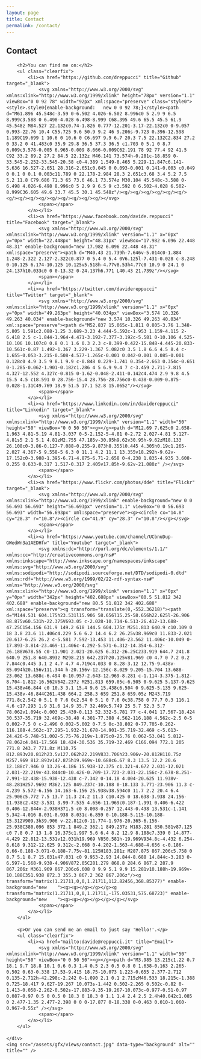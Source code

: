 ```yaml
---
layout: page
title: Contact
permalink: /contact/
---
```

<section class="page-view contact-view">
	<div class="content">
		<h1>Contact</h1>

		<h2>You can find me on:</h2>
		<ul class="clearfix">
			<li><a href="https://github.com/dreppucci" title="Github" target="_blank">
				<svg xmlns="http://www.w3.org/2000/svg" xmlns:xlink="http://www.w3.org/1999/xlink" height="78px" version="1.1" viewBox="0 0 92 78" width="92px" xml:space="preserve" class="style0"><style>.style0{enable-background:	new 0 0 92 78;}</style><path d="M61.896 45.548c-3.59 0-6.502 4.026-6.502 8.996c0 5 2.9 9 6.5 8.999c3.588 0 6.498-4.028 6.498-8.999 C68.395 49.6 65.5 45.5 61.9 45.548z M84.527 22.132c0.74-1.826 0.777-12.201-3.17-22.132c0 0-9.057 0.993-22.76 10.4 C55.725 9.6 50.9 9.2 46 9.206s-9.723 0.396-12.598 1.189C19.699 1 10.6 0 10.6 0 C6.697 9.9 6.7 20.3 7.5 22.132C2.834 27.2 0 33.2 0 41.483c0 35.9 29.8 36.5 37.3 36.5 c1.703 0 5.1 0 8.7 0.009c3.578-0.005 6.965-0.009 8.666-0.009C62.191 78 92 77.4 92 41.5 C92 33.2 89.2 27.2 84.5 22.132z M46.141 73.574h-0.281c-18.859 0-33.545-2.252-33.545-20.58 c0-4.389 1.549-8.465 5.229-11.847c6.141-5.636 16.527-2.651 28.316-2.651c0.045 0 0.093-0.001 0.141-0.003 c0.049 0 0.1 0 0.1 0.003c11.789 0 22.178-2.984 28.3 2.651c3.68 3.4 5.2 7.5 5.2 11.8 C79.686 71.3 65 73.6 46.1 73.574z M30.104 45.548c-3.588 0-6.498 4.026-6.498 8.996c0 5 2.9 9 6.5 9 c3.592 0 6.502-4.028 6.502-8.999C36.605 49.6 33.7 45.5 30.1 45.548z"/><g/><g/><g/><g/><g/><g/><g/><g/><g/><g/><g/><g/><g/><g/><g/></svg>
				<span></span>
			</a></li>
			<li><a href="https://www.facebook.com/davide.reppucci" title="Facebook" target="_blank">
				<svg xmlns="http://www.w3.org/2000/svg" xmlns:xlink="http://www.w3.org/1999/xlink" version="1.1" x="0px" y="0px" width="22.448px" height="48.31px" viewBox="17.982 6.096 22.448 48.31" enable-background="new 17.982 6.096 22.448 48.31" xml:space="preserve"><path d="M40.43 21.739h-7.646v-5.014c0-1.884 1.248-2.322 2.127-2.322c0.877 0 5.4 0 5.4 0V6.125l-7.431-0.028 c-8.248 0-10.125 6.174-10.125 10.125v5.518h-4.77v8.53h4.77c0 10.9 0 24.1 0 24.137h10.033c0 0 0-13.32 0-24.137h6.771 L40.43 21.739z"/></svg>
				<span></span>
			</a></li>
			<li><a href="https://twitter.com/davidereppucci" title="Twitter" target="_blank">
				<svg xmlns="http://www.w3.org/2000/svg" xmlns:xlink="http://www.w3.org/1999/xlink" version="1.1" x="0px" y="0px" width="49.263px" height="40.034px" viewBox="3.574 10.326 49.263 40.034" enable-background="new 3.574 10.326 49.263 40.034" xml:space="preserve"><path d="M52.837 15.065c-1.811 0.805-3.76 1.348-5.805 1.591c2.088-1.25 3.689-3.23 4.444-5.592c-1.953 1.159-4.115 2-6.418 2.5 c-1.844-1.964-4.471-3.192-7.377-3.192c-5.581 0-10.106 4.525-10.106 10.107c0 0.8 0.1 1.6 0.3 2.3 c-8.399-0.422-15.848-4.445-20.833-10.561c-0.87 1.492-1.367 3.229-1.367 5.082c0 3.5 1.8 6.6 4.5 8.4 c-1.655-0.053-3.215-0.508-4.577-1.265c-0.001 0.042-0.001 0.085-0.001 0.128c0 4.9 3.5 9 8.1 9.9 c-0.848 0.229-1.741 0.354-2.663 0.354c-0.651 0-1.285-0.062-1.901-0.182c1.286 4 5 6.9 9.4 7 c-3.459 2.711-7.815 4.327-12.552 4.327c-0.815 0-1.62-0.048-2.411-0.142c4.474 2.9 9.8 4.5 15.5 4.5 c18.591 0 28.756-15.4 28.756-28.756c0-0.438-0.009-0.875-0.028-1.31C49.769 18.9 51.5 17.1 52.8 15.065z"/></svg>
				<span></span>
			</a></li>
			<li><a href="https://www.linkedin.com/in/davidereppucci" title="Linkedin" target="_blank">
				<svg xmlns="http://www.w3.org/2000/svg" xmlns:xlink="http://www.w3.org/1999/xlink" version="1.1" width="50" height="50" viewBox="0 0 50 50"><g></g><path d="M12.69 7.625c0 2.658-1.963 4.81-5.19 4.81-3.037 0-5-2.152-5-4.81 0-2.72 2.027-4.81 5.127-4.81s5 2.1 5.1 4.81zM2.755 47.185v-30.95h9.62v30.95h-9.62zM18.133 26.108c0-3.86-0.127-7.088-0.255-9.873h8.355l0.445 4.305h0.19c1.265-2.027 4.367-5 9.558-5 6.3 0 11.1 4.2 11.1 13.355v18.292h-9.62v-17.152c0-3.988-1.395-6.71-4.875-6.71-2.658 0-4.238 1.835-4.935 3.608-0.255 0.633-0.317 1.517-0.317 2.405v17.85h-9.62v-21.080z" /></svg>
				<span></span>
			</a></li>
			<li><a href="https://www.flickr.com/photos/dde" title="Flickr" target="_blank">
				<svg xmlns="http://www.w3.org/2000/svg" xmlns:xlink="http://www.w3.org/1999/xlink" enable-background="new 0 0 56.693 56.693" height="56.693px" version="1.1" viewBox="0 0 56.693 56.693" width="56.693px" xml:space="preserve"><g><circle cx="14.8" cy="28.3" r="10.8"/><circle cx="41.9" cy="28.3" r="10.8"/></g></svg>
				<span></span>
			</a></li>
			<li><a href="https://www.youtube.com/channel/UCbnuDup-GWedWn3a1AEDHfw" title="Youtube" target="_blank">
				<svg xmlns:dc="http://purl.org/dc/elements/1.1/" xmlns:cc="http://creativecommons.org/ns#" xmlns:inkscape="http://www.inkscape.org/namespaces/inkscape" xmlns:svg="http://www.w3.org/2000/svg" xmlns:sodipodi="http://sodipodi.sourceforge.net/DTD/sodipodi-0.dtd" xmlns:rdf="http://www.w3.org/1999/02/22-rdf-syntax-ns#" xmlns="http://www.w3.org/2000/svg" xmlns:xlink="http://www.w3.org/1999/xlink" version="1.1" x="0px" y="0px" width="342px" height="402.688px" viewBox="80.5 51.812 342 402.688" enable-background="new 80.5 51.812 342 402.688" xml:space="preserve"><g transform="translate(0,-552.36218)"><path d="M144.531 604.175h23.531l15.906 58.656l15.25-58.656h22.625l-26.906 88.875v60.531h-22.375V693.05 c-2.028-10.714-6.513-26.412-13.688-47.25C154.156 631.9 149.2 618 144.5 604.175z M251.813 640.9 c10.109 0 18 3.8 23.6 11.406c4.229 5.6 6.2 14.4 6.2 26.25v38.969c0 11.833-2.021 20.617-6.25 26.2 c-5.581 7.592-13.453 11.406-23.562 11.406c-10.049 0-17.893-3.814-23.469-11.406c-4.292-5.571-6.312-14.354-6.312-26.188V678.55 c0-11.901 2.021-20.625 6.312-26.25C233.919 644.7 241.8 640.9 251.8 640.893z M298.219 642.237h20.125v81.969 c0 4.7 0 7.2 0.2 7.844c0.445 3.1 2 4.7 4.7 4.719c4.033 0 8.28-3.12 12.75-9.438v-85.094h20.156v111.344 h-20.156v-12.156c-8.029 9.205-15.704 13.688-23.062 13.688c-6.494 0-10.957-2.643-12.969-8.281 c-1.114-3.375-1.812-8.704-1.812-16.562V642.237z M251.813 659.05c-6.505 0-9.625 5.137-9.625 15.438v46.844 c0 10.3 3.1 15.4 9.6 15.438c6.504 0 9.625-5.135 9.625-15.438v-46.844C261.438 664.2 258.3 659 251.8 659.05z M243.719 771.8c2.542 0 5.1 0 7.6 0c2.54 0 5.1 0 7.6 0c38.758 0 77.7 0.3 116.1 4.6 c17.293 1.9 31.6 14.9 35.7 32.469c5.749 25 5.7 52.3 5.7 78.062v1.094c-0.003 25.439-0.113 52.332-5.781 77 c-4.041 17.567-18.424 30.537-35.719 32.469c-38.48 4.301-77.388 4.562-116.188 4.562c-2.5 0-5 0.002-7.5 0 c-2.496 0.002-5.002 0-7.5 0c-38.802 0-77.705-0.262-116.188-4.562c-17.295-1.932-31.678-14.901-35.719-32.469 c-5.613-24.426-5.748-51.002-5.75-76.219v-1.875c0-25.76 0.062-53.041 5.812-78.062c4.041-17.569 18.424-30.536 35.719-32.469 C166.094 772.1 205 771.8 243.7 771.8z M110.75 812.893v20.812h23.5v127.062h22.219V833.706h23.906v-20.812H110.75z M257.969 812.893v147.875h19.969v-10.688c6.67 8.3 13.5 12.2 20.6 12.188c7.946 0 13.26-4.186 15.938-12.375 c1.321-4.672 2.031-12.021 2.031-22.219v-43.844c0-10.426-0.709-17.723-2.031-22.156c-2.678-8.251-7.991-12.438-15.938-12.438 c-7.342 0-14.18 4.004-20.625 11.938v-48.281H257.969z M362.125 849.237c-10.188 0-18.133 3.771-23.906 11.3 c-4.239 5.572-6.156 14.163-6.156 25.938v38.594c0 11.7 2.2 20.4 6.4 25.906c5.772 7.5 13.7 11.3 24.2 11.3 c10.425 0 18.638-3.938 24.156-11.938c2.432-3.531 3.99-7.535 4.656-11.969c0.187-1.991 0.406-6.422 0.406-12.844v-2.938H371.5 c0 8.008-0.257 12.443-0.438 13.531c-1.141 5.342-4.016 8.031-8.938 8.031c-6.859 0-10.188-5.115-10.188-15.312V909.3h39.906 v-22.812c0-11.774-1.976-20.365-6.156-25.938C380.096 853 372.1 849.2 362.1 849.237z M183.281 850.581v87.125 c0 7.8 0.7 13 1.8 16.375c1.997 5.6 6.4 8.2 12.9 8.188c7.339 0 14.877-4.429 22.812-13.531v12.031h19.969 V850.581h-19.969V934.8c-4.432 6.254-8.618 9.312-12.625 9.312c-2.668 0-4.202-1.563-4.688-4.656 c-0.186-0.66-0.188-3.071-0.188-7.75v-81.125H183.281z M287.875 867.206c5.758 0 8.7 5.1 8.7 15.031v47.031 c0 9.953-2.93 14.844-8.688 14.844c-3.283 0-6.597-1.568-9.938-4.906V872.05C281.279 868.8 284.6 867.2 287.9 867.206z M361.969 867.206c6.608 0 9.9 5.1 9.9 15.281v10.188h-19.969v-10.188C351.938 872.3 355.3 867.2 362 867.206z"/><g transform="matrix(1.21711,0,0,1.21711,112.82456,368.85377)" enable-background="new    "><g><g></g></g></g><g transform="matrix(1.21711,0,0,1.21711,-175.03531,575.68723)" enable-background="new    "><g><g></g></g></g></g></svg>
				<span></span>
			</a></li>
		</ul>

		<p>Or you can send me an email to just say 'Hello!'.</p>
		<ul class="clearfix">
			<li><a href="mailto:davide@reppucci.it" title="Email">
				<svg xmlns="http://www.w3.org/2000/svg" xmlns:xlink="http://www.w3.org/1999/xlink" version="1.1" width="50" height="50" viewBox="0 0 50 50"><g></g><path d="M3.985 13.215c1.22 0.7 18.1 9.7 18.8 10.1 0.6 0.3 1.4 0.5 2.3 0.5 0.8 0 1.638-0.163 2.265-0.502 0.63-0.338 17.53-9.415 18.75-10.073 1.223-0.655 2.377-2.712 0.135-2.712h-42.298c-2.242 0-1.090 2.1 0.1 2.715zM46.533 18.215c-1.388 0.725-18.417 9.627-19.267 10.073s-1.442 0.502-2.265 0.502c-0.82 0-1.413-0.058-2.262-0.502s-17.883-9.35-19.267-10.073c-0.977-0.51-0.97 0.087-0.97 0.5 0 0.5 0 18.3 0 18.3 0 1.1 1.4 2.4 2.5 2.4h40.042c1.085 0 2.477-1.35 2.477-2.398 0 0 0-17.877 0-18.338 0-0.463 0.010-1.060-0.967-0.55z" /></svg>
				<span></span>
			</a></li>
		</ul>

	</div>
	<img src="/assets/gfx/views/contact.jpg" data-type="background" alt="" title="" />
</section>